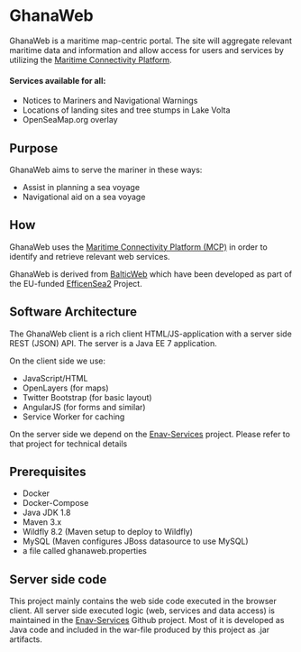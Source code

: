 # GhanaWeb

GhanaWeb is a maritime map-centric portal. The site will aggregate relevant maritime data and information and
    allow access for users and services by utilizing the [Maritime Connectivity Platform](http://maritimeconnectivity.net/).
    
#### Services available for all:

* Notices to Mariners and Navigational Warnings
* Locations of landing sites and tree stumps in Lake Volta
* OpenSeaMap.org overlay

## Purpose

GhanaWeb aims to serve the mariner in these ways:

* Assist in planning a sea voyage
* Navigational aid on a sea voyage

## How

GhanaWeb uses the [Maritime Connectivity Platform (MCP)](http://maritimeconnectivity.net)
in order to identify and retrieve relevant web services.

GhanaWeb is derived from [BalticWeb](https://balticweb.e-navigation.net/) which have been developed as
part of the EU-funded [EfficenSea2](http://efficiensea2.org/) Project.


## Software Architecture

The GhanaWeb client is a rich client HTML/JS-application with a server side REST (JSON) API.
The server is a Java EE 7 application.

On the client side we use:

* JavaScript/HTML
* OpenLayers (for maps)
* Twitter Bootstrap (for basic layout)
* AngularJS (for forms and similar)
* Service Worker for caching

On the server side we depend on the [Enav-Services](https://github.com/maritime-web/Enav-Services) project. 
Please refer to that project for technical details  

## Prerequisites ##

* Docker
* Docker-Compose
* Java JDK 1.8
* Maven 3.x
* Wildfly 8.2 (Maven setup to deploy to Wildfly)
* MySQL (Maven configures JBoss datasource to use MySQL)
* a file called ghanaweb.properties 



## Server side code
This project mainly contains the web side code executed in the browser client. All server side executed
logic (web, services and data access) is maintained in the [Enav-Services](https://github.com/maritime-web/Enav-Services) Github project.
Most of it is developed as Java code and included in the war-file produced by this project as .jar artifacts.
